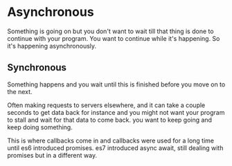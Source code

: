 # Asynchronous

Something is going on but you don't want to wait till that thing is done to continue with your program. You want to continue while it's happening. So it's happening asynchronously.

## Synchronous

Something happens and you wait until this is finished before you move on to the next.

Often making requests to servers elsewhere, and it can take a couple seconds to get data back for instance and you might not want your program to stall and wait for that data to come back. you want to keep going and keep doing something.

This is where callbacks come in and  callbacks were used for a long time until es6 introduced promises. es7 introduced async await, still dealing with promises but in a different way.

